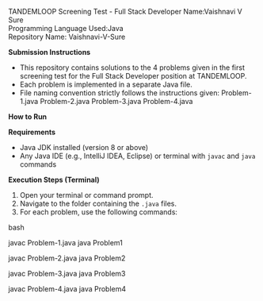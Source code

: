 TANDEMLOOP Screening Test - Full Stack Developer
Name:Vaishnavi V Sure  
Programming Language Used:Java  
Repository Name: Vaishnavi-V-Sure 

**Submission Instructions**

- This repository contains solutions to the 4 problems given in the first screening test for the Full Stack Developer position at TANDEMLOOP.
- Each problem is implemented in a separate Java file.
- File naming convention strictly follows the instructions given:
   Problem-1.java
   Problem-2.java
   Problem-3.java
   Problem-4.java
  
**How to Run**

**Requirements**
- Java JDK installed (version 8 or above)
- Any Java IDE (e.g., IntelliJ IDEA, Eclipse) or terminal with `javac` and `java` commands

**Execution Steps (Terminal)**

1. Open your terminal or command prompt.
2. Navigate to the folder containing the `.java` files.
3. For each problem, use the following commands:

bash

javac Problem-1.java
java Problem1

javac Problem-2.java
java Problem2

javac Problem-3.java
java Problem3

javac Problem-4.java
java Problem4

